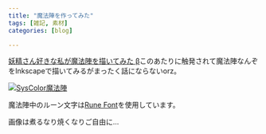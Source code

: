 ```yaml
---
title: "魔法陣を作ってみた"
tags: [雑記, 素材]
categories: [blog]

---
```


[妖精さん好きな私が魔法陣を描いてみた β][1]このあたりに触発されて魔法陣なんぞをInkscapeで描いてみるがまったく話にならないorz。

<a href="/gallery/graffiti/magic_circle_512x512.png"  rel="lytebox[a]" title="魔法陣"><img src="/gallery/graffiti/magic_circle_128x128.png"  alt="SysColor魔法陣" /></a>

魔法陣中のルーン文字は[Rune Font][2]を使用しています。

画像は煮るなり焼くなりご自由に...

 [1]: http://www.nicovideo.jp/watch/sm1197275
 [2]: http://www.vector.co.jp/soft/data/writing/se210523.html